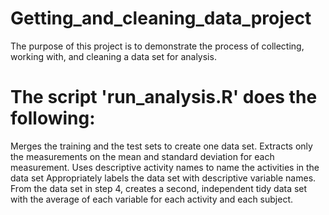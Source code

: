 # Getting_and_cleaning_data_project
The purpose of this project is to demonstrate the process of collecting, working with, and cleaning a data set for analysis.
# The script 'run_analysis.R' does the following:
Merges the training and the test sets to create one data set.
Extracts only the measurements on the mean and standard deviation for each measurement.
Uses descriptive activity names to name the activities in the data set
Appropriately labels the data set with descriptive variable names.
From the data set in step 4, creates a second, independent tidy data set with the average of each variable for each activity and each subject.
